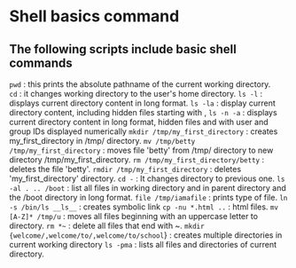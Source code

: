 # Shell basics command
## The following scripts include basic shell commands

`pwd` : this prints the absolute pathname of the current working directory.<br>
`cd` : it changes working directory to the user's home directory.
`ls -l` : displays current directory content in long format.
`ls -la` : display current directory content, including hidden files starting with ,
`ls -n -a` : displays current directory content in long format, hidden files and with user and group IDs displayed numerically
`mkdir /tmp/my_first_directory` : creates my_first_directory in /tmp/ directory.
`mv /tmp/betty /tmp/my_first_directory` : moves file 'betty' from /tmp/ directory to new directory /tmp/my_first_directory.
`rm /tmp/my_first_directory/betty` : deletes the file 'betty'.
`rmdir /tmp/my_first_directory` : deletes 'my_first_directory' directory.
`cd -` : It changes directory to previous one.
`ls -al . .. /boot` : list all files in working directory and in parent directory and the /boot directory in long format.
`file /tmp/iamafile` : prints type of file.
`ln -s /bin/ls __ls__` : creates symbolic link
`cp -nu *.html ..` : html files.
`mv [A-Z]* /tmp/u` : moves all files beginning with an uppercase letter to directory.
`rm *~` : delete all files that end with ~.
`mkdir {welcome/,welcome/to/,welcome/to/school`} : creates multiple directories in current working directory
`ls -pma` : lists all files and directories of current directory.
